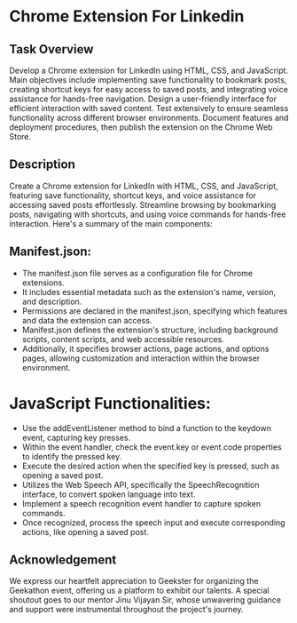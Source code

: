 # Chrome Extension For Linkedin
## Task Overview
 Develop a Chrome extension for LinkedIn using HTML, CSS, and JavaScript. Main objectives include implementing save functionality to bookmark posts, creating shortcut keys for easy access to saved posts, and integrating voice assistance for hands-free navigation. Design a user-friendly interface for efficient interaction with saved content. Test extensively to ensure seamless functionality across different browser environments. Document features and deployment procedures, then publish the extension on the Chrome Web Store.

 ## Description
 Create a Chrome extension for LinkedIn with HTML, CSS, and JavaScript, featuring save functionality, shortcut keys, and voice assistance for accessing saved posts effortlessly. Streamline browsing by bookmarking posts, navigating with shortcuts, and using voice commands for hands-free interaction. Here's a summary of the main components:

 ## Manifest.json:

 - The manifest.json file serves as a configuration file for Chrome extensions.
- It includes essential metadata such as the extension's name, version, and description.
- Permissions are declared in the manifest.json, specifying which features and data the extension can access.
- Manifest.json defines the extension's structure, including background scripts, content scripts, and web accessible resources.
- Additionally, it specifies browser actions, page actions, and options pages, allowing customization and interaction within the browser environment.
# JavaScript Functionalities:
- Use the addEventListener method to bind a function to the keydown event, capturing key presses.
- Within the event handler, check the event.key or event.code properties to identify the pressed key.
- Execute the desired action when the specified key is pressed, such as opening a saved post.
- Utilizes the Web Speech API, specifically the SpeechRecognition interface, to convert spoken language into text.
- Implement a speech recognition event handler to capture spoken commands.
- Once recognized, process the speech input and execute corresponding actions, like opening a saved post.

## Acknowledgement

We express our heartfelt appreciation to Geekster for organizing the Geekathon event, offering us a platform to exhibit our talents. A special shoutout goes to our mentor Jinu Vijayan Sir, whose unwavering guidance and support were instrumental throughout the project's journey.










